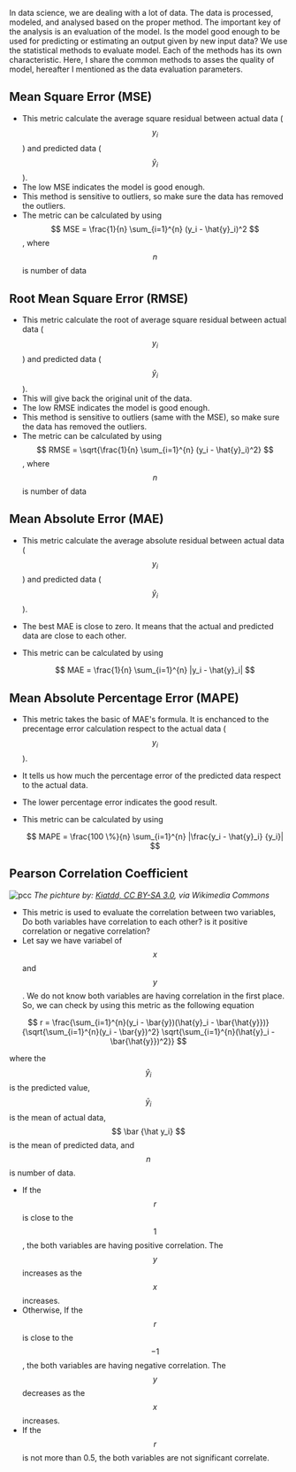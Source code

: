 ﻿---
tags: Programming
---
In data science, we are dealing with a lot of data. The data is processed, modeled, and analysed based on the proper method. The important key of the analysis is an evaluation of the model. Is the model good enough to be used for predicting or estimating an output given by new input data? We use the statistical methods to evaluate model. Each of the methods has its own characteristic. Here, I share the common methods to asses the quality of model, hereafter I mentioned as the data evaluation parameters.

## Mean Square Error (MSE)
- This metric calculate the average square residual between actual data ($$ y_i $$) and predicted data ($$ \hat y_i $$).
- The low MSE indicates the model is good enough.
- This method is sensitive to outliers, so make sure the data has removed the outliers.
- The metric can be calculated by using $$ MSE = \frac{1}{n} \sum_{i=1}^{n} (y_i - \hat{y}_i)^2 $$, where $$ n $$ is number of data

## Root Mean Square Error (RMSE)
- This metric calculate the root of average square residual between actual data ($$ y_i $$) and predicted data ($$ \hat y_i $$).
- This will give back the original unit of the data.
- The low RMSE indicates the model is good enough.
- This method is sensitive to outliers (same with the MSE), so make sure the data has removed the outliers.
- The metric can be calculated by using $$ RMSE = \sqrt{\frac{1}{n} \sum_{i=1}^{n} (y_i - \hat{y}_i)^2} $$, where $$ n $$ is number of data

## Mean Absolute Error (MAE)
- This metric calculate the average absolute residual between actual data ($$ y_i $$) and predicted data ($$ \hat y_i $$).
- The best MAE is close to zero. It means that the actual and predicted data are close to each other.
- This metric can be calculated by using

  $$ MAE = \frac{1}{n} \sum_{i=1}^{n} |y_i - \hat{y}_i| $$

## Mean Absolute Percentage Error (MAPE)
- This metric takes the basic of MAE's formula. It is enchanced to the precentage error calculation respect to the actual data ($$ y_i $$).
- It tells us how much the percentage error of the predicted data respect to the actual data.
- The lower percentage error indicates the good result.
- This metric can be calculated by using

  $$ MAPE = \frac{100 \%}{n} \sum_{i=1}^{n} |\frac{y_i - \hat{y}_i} {y_i}| $$

## Pearson Correlation Coefficient
![pcc](https://upload.wikimedia.org/wikipedia/commons/3/34/Correlation_coefficient.png)
_The pichture by: [Kiatdd, CC BY-SA 3.0](https://creativecommons.org/licenses/by-sa/3.0), via Wikimedia Commons_

- This metric is used to evaluate the correlation between two variables, Do both variables have correlation to each other? is it positive correlation or negative correlation?
- Let say we have variabel of $$ x $$ and $$ y $$. We do not know both variables are having correlation in the first place. So, we can check by using this metric as the following equation

$$ r = \frac{\sum_{i=1}^{n}(y_i - \bar{y})(\hat{y}_i - \bar{\hat{y}})}{\sqrt{\sum_{i=1}^{n}(y_i - \bar{y})^2} \sqrt{\sum_{i=1}^{n}(\hat{y}_i - \bar{\hat{y}})^2}} $$

where the $$ \hat y_i $$ is the predicted value, $$ \bar y_i $$ is the mean of actual data, $$ \bar {\hat y_i} $$ is the mean of predicted data, and $$ n $$ is number of data.

- If the $$ r $$ is close to the $$ 1 $$, the both variables are having positive correlation. The $$ y $$ increases as the $$ x $$ increases.
- Otherwise, If the $$ r $$ is close to the $$ -1 $$, the both variables are having negative correlation. The $$ y $$ decreases as the $$ x $$ increases.
- If the $$ r $$ is not more than 0.5, the both variables are not significant correlate.


